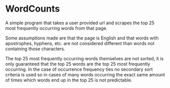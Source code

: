 # WordCounts

A simple program that takes a user provided url and scrapes the top 25 most frequently occurring words from that page.

Some assumptions made are that the page is English and that words with apostrophes, hyphens, etc. are not considered different than words not containing those characters.

The top 25 most frequently occurring words themselves are not sorted, it is only guaranteed that the top 25 words are the top 25 most frequently occurring. In the case of occurrence frequency ties no secondary sort criteria is used so in cases of many words occurring the exact same amount of times which words end up in the top 25 is not predictable.   